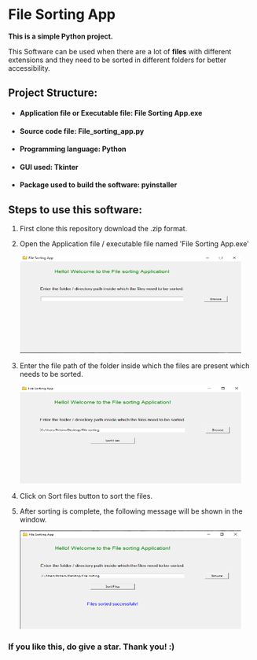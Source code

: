 # File Sorting App

<b>This is a simple Python project.</b>

This Software can be used when there are a lot of <b>files</b> with different extensions and they need to be sorted in different folders for better accessibility.


## Project Structure: 

- #### Application file or Executable file: File Sorting App.exe

- #### Source code file: File_sorting_app.py

- #### Programming language: Python

- #### GUI used: Tkinter

- #### Package used to build the software: pyinstaller

## Steps to use this software:


1. First clone this repository download the .zip format.

2. Open the Application file / executable file named 'File Sorting App.exe'

    <img src = "screenshots\1.png" height = 200 width = 450>

3. Enter the file path of the folder inside which the files are present which needs to be sorted.

    <img src = "screenshots\2.png" height = 200 width = 450>


4. Click on Sort files button to sort the files.

5. After sorting is complete, the following message will be shown in the window.

    <img src = "screenshots\3.png" height = 200 width = 450>



### If you like this, do give a star. Thank you! :)


